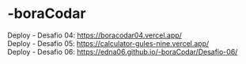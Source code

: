 # -boraCodar


Deploy - Desafio 04: https://boracodar04.vercel.app/
<br>
Deploy - Desafio 05: https://calculator-gules-nine.vercel.app/
<br>
Deploy - Desafio 06: https://edna06.github.io/-boraCodar/Desafio-06/
